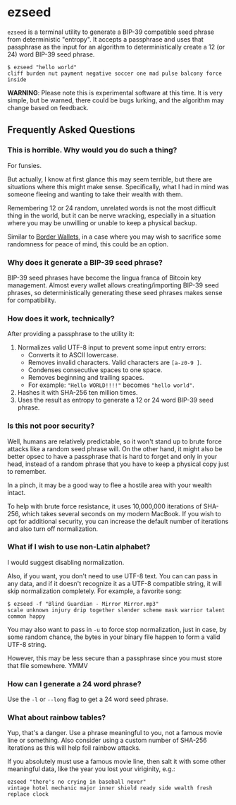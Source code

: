 # ezseed

`ezseed` is a terminal utility to generate a BIP-39 compatible seed phrase from deterministic "entropy". It accepts a passphrase and uses that passphrase as the input for an algorithm to deterministically create a 12 (or 24) word BIP-39 seed phrase.


```shell
$ ezseed "hello world"
cliff burden nut payment negative soccer one mad pulse balcony force inside
```

**WARNING**: Please note this is experimental software at this time. It is very simple, but be warned, there could be bugs lurking, and the algorithm may change based on feedback.

## Frequently Asked Questions

### This is horrible. Why would you do such a thing?

For funsies.

But actually, I know at first glance this may seem terrible, but there are situations where this might make sense. Specifically, what I had in mind was someone fleeing and wanting to take their wealth with them.

Remembering 12 or 24 random, unrelated words is not the most difficult thing in the world, but it can be nerve wracking, especially in a situation where you may be unwilling or unable to keep a physical backup.

Similar to [Border Wallets](https://www.borderwallets.com), in a case where you may wish to sacrifice some randomness for peace of mind, this could be an option.

### Why does it generate a BIP-39 seed phrase?

BIP-39 seed phrases have become the lingua franca of Bitcoin key management. Almost every wallet allows creating/importing BIP-39 seed phrases, so deterministically generating these seed phrases makes sense for compatibility.

### How does it work, technically?

After providing a passphrase to the utility it:

1. Normalizes valid UTF-8 input to prevent some input entry errors:
   * Converts it to ASCII lowercase.
   * Removes invalid characters. Valid characters are `[a-z0-9 ]`.
   * Condenses consecutive spaces to one space.
   * Removes beginning and trailing spaces.
   * For example: `"Hello WORLD!!!!"` becomes `"hello world"`.
2. Hashes it with SHA-256 ten million times.
3. Uses the result as entropy to generate a 12 or 24 word BIP-39 seed phrase.

### Is this not poor security?

Well, humans are relatively predictable, so it won't stand up to brute force attacks like a random seed phrase will. On the other hand, it might also be better opsec to have a passphrase that is hard to forget and only in your head, instead of a random phrase that you have to keep a physical copy just to remember.

In a pinch, it may be a good way to flee a hostile area with your wealth intact.

To help with brute force resistance, it uses 10,000,000 iterations of SHA-256, which takes several seconds on my modern MacBook. If you wish to opt for additional security, you can increase the default number of iterations and also turn off normalization.

### What if I wish to use non-Latin alphabet?

I would suggest disabling normalization.

Also, if you want, you don't need to use UTF-8 text. You can can pass in any data, and if it doesn't recognize it as a UTF-8 compatible string, it will skip normalization completely. For example, a favorite song:

```shell
$ ezseed -f "Blind Guardian - Mirror Mirror.mp3"
scale unknown injury drip together slender scheme mask warrior talent common happy
```

You may also want to pass in `-u` to force stop normalization, just in case, by some random chance, the bytes in your binary file happen to form a valid UTF-8 string.

However, this may be less secure than a passphrase since you must store that file somewhere. YMMV

### How can I generate a 24 word phrase?

Use the `-l` or `--long` flag to get a 24 word seed phrase.

### What about rainbow tables?

Yup, that's a danger. Use a phrase meaningful to you, not a famous movie line or something. Also consider using a custom number of SHA-256 iterations as this will help foil rainbow attacks.

If you absolutely must use a famous movie line, then salt it with some other meaningful data, like the year you lost your viriginity, e.g.:

```shell
ezseed "there's no crying in baseball never"
vintage hotel mechanic major inner shield ready side wealth fresh replace clock
```